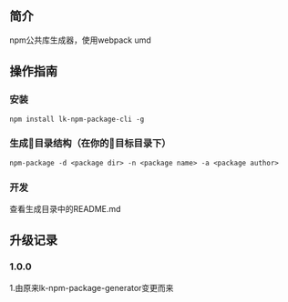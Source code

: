 ## 简介
npm公共库生成器，使用webpack umd
## 操作指南
### 安装
    npm install lk-npm-package-cli -g
### 生成目录结构（在你的目标目录下）
    npm-package -d <package dir> -n <package name> -a <package author> 
### 开发
查看生成目录中的README.md
## 升级记录
### 1.0.0
1.由原来lk-npm-package-generator变更而来